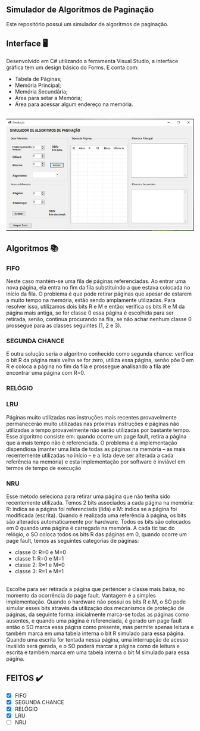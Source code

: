 ## Simulador de Algoritmos de Paginação
Este repositório possui um simulador de algoritmos de paginação.

## Interface :desktop_computer:<br>
 Desenvolvido em C# utilizando a ferramenta Visual Studio, a interface gráfica tem um design básico do Forms. E conta com:
 - Tabela de Páginas;
 - Memória Principal;
 - Memória Secundária;
 - Área para setar a Memória;
 - Área para acessar algum endereço na memória.
 
<br><img src="imgs/primeira.JPG" alt="Página Principal"/><br>
## Algoritmos :books:
### FIFO
 Neste caso mantém-se uma fila de páginas referenciadas. Ao entrar uma nova página, ela entra no fim da fila substituindo a que estava colocada no início da fila. O problema é que pode retirar páginas que apesar de estarem a muito tempo na memória, estão sendo amplamente utilizadas. Para resolver isso, utilizamos dois bits R e M e então: verifica os bits R e M da página mais antiga, se for classe 0 essa página é escolhida para ser retirada, senão, continua procurando na fila, se não achar nenhum classe 0 prossegue para as classes seguintes (1, 2 e 3).
### SEGUNDA CHANCE
  E outra solução seria o algoritmo conhecido como segunda chance: verifica o bit R da página mais velha se for zero, utiliza essa página, senão põe 0 em R e coloca a página no fim da fila e prossegue analisando a fila até encontrar uma página com R=0.
### RELÓGIO
  
### LRU
  Páginas muito utilizadas nas instruções mais recentes provavelmente permanecerão muito utilizadas nas próximas instruções e páginas não utilizadas a tempo provavelmente não serão utilizadas por bastante tempo. Esse algoritmo consiste em: quando ocorre um page fault, retira a página que a mais tempo não é referenciada. O problema é a implementação dispendiosa (manter uma lista de todas as páginas na memória – as mais recentemente utilizadas no início – e a lista deve ser alterada a cada referência na memória) e esta implementação por software é inviável em termos de tempo de execução
### NRU
  Esse método seleciona para retirar uma página que não tenha sido recentemente utilizada. Temos 2 bits associados a cada página na memória: R: indica se a página foi referenciada (lida) e M: indica se a página foi modificada (escrita). Quando é realizada uma referência à página, os bits são alterados automaticamente por hardware. Todos os bits são colocados em 0 quando uma página é carregada na memória. A cada tic tac do relógio, o SO coloca todos os bits R das páginas em 0, quando ocorre um page fault, temos as seguintes categorias de páginas:

- classe 0: R=0 e M=0
- classe 1: R=0 e M=1
- classe 2: R=1 e M=0
- classe 3: R=1 e M=1 
<br>
  Escolhe para ser retirada a página que pertencer a classe mais baixa, no momento da ocorrência do page fault. Vantagem é a simples implementação. Quando o hardware não possui os bits R e M, o SO pode simular esses bits através da utilização dos mecanismos de proteção de páginas, da seguinte forma: inicialmente marca-se todas as páginas como ausentes, e quando uma página é referenciada, é gerado um page fault então o SO marca essa página como presente, mas permite apenas leitura e também marca em uma tabela interna o bit R simulado para essa página. Quando uma escrita for tentada nessa página, uma interrupção de acesso inválido será gerada, e o SO poderá marcar a página como de leitura e escrita e também marca em uma tabela interna o bit M simulado para essa página.

## FEITOS :heavy_check_mark:

- [x] FIFO
- [x] SEGUNDA CHANCE
- [x] RELÓGIO
- [x] LRU
- [ ] NRU
